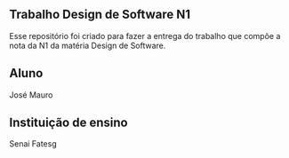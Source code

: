 ## Trabalho Design de Software N1

Esse repositório foi criado para fazer a entrega do trabalho que compõe a nota da N1 da matéria Design de Software.

## Aluno

José Mauro


## Instituição de ensino

Senai Fatesg

